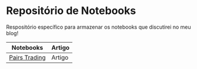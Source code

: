 # Repositório de Notebooks

Respositório específico para armazenar os notebooks que discutirei no meu blog!

Notebooks | Artigo
----------|-------
[Pairs Trading](https://github.com/gabrielp18/quant_notebooks/blob/main/Notebook%20Pairs%20Trading.ipynb) | Artigo
